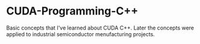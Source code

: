 # CUDA-Programming-C++
Basic concepts that I've learned about CUDA C++. Later the concepts were applied to industrial semiconductor menufacturing projects. 
 

